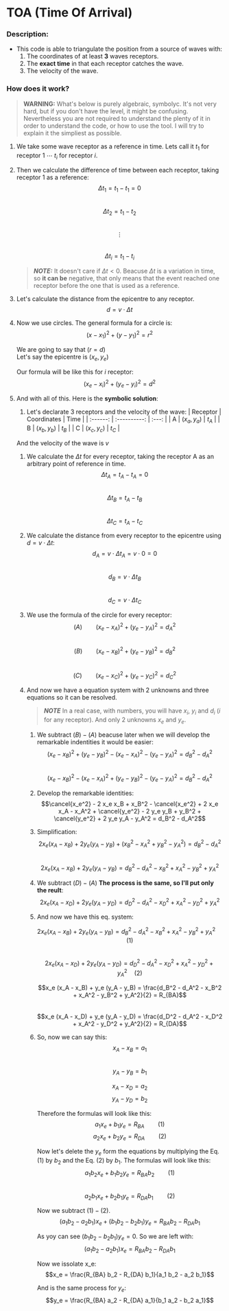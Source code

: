 # TOA (Time Of Arrival)


### Description:
- This code is able to triangulate the position from a source of waves with:
    1. The coordinates of at least **3** waves receptors.
    1. The **exact time** in that each receptor catches the wave.
    1. The velocity of the wave.



### How does it work?

> **WARNING:** What's below is purely algebraic, symbolyc. It's not very hard, but if you don't have the level, it might be confusing. Nevertheless you are not required to understand the plenty of it in order to understand the code, or how to use the tool. I will try to explain it the simpliest as possible.

1. We take some wave receptor as a reference in time. Lets call it $t_1$ for receptor $1$ $\cdots$ $t_i$ for receptor $i$.
1. Then we calculate the difference of time between each receptor, taking receptor 1 as a reference:
    $$\Delta t_1 = t_1 - t_1 = 0$$  
    $$\Delta t_2 = t_1 - t_2$$  
    $$\vdots$$  
    $$\Delta t_i = t_1 - t_i$$  

    > **_NOTE:_**  It doesn't care if $\Delta t < 0$. Beacuse $\Delta t$ is a variation in time, so **it can be** negative, that only means that the event reached one receptor before the one that is used as a reference.

1. Let's calculate the distance from the epicentre to any receptor.  
    $$d = v \cdot \Delta t$$  

1. Now we use circles.
    The general formula for a circle is:  
    $$(x - x_1)^2 + (y - y_1)^2 = r^2 $$  
    
    We are going to say that $(r = d)$  
    Let's say the epicentre is $(x_e, y_e)$  

    Our formula will be like this for $i$ receptor:  
    $$(x_e - x_i)^2 + (y_e - y_i)^2 = d^2$$  

1. And with all of this. Here is the **symbolic solution**:  

    1. Let's declarate 3 receptors and the velocity of the wave:
        | Receptor | Coordinates  | Time  |
        | :------: | :----------: | :---: |
        |    A     | $(x_a, y_a)$ | $t_A$ |
        |    B     | $(x_b, y_b)$ | $t_B$ |
        |    C     | $(x_c, y_c)$ | $t_C$ |

    And the velocity of the wave is $v$  

    1. We calculate the $\Delta t$ for every receptor, taking the receptor A as an arbitrary point of reference in time.  
        $$\Delta t_A = t_A - t_A = 0$$  
        $$\Delta t_B = t_A - t_B$$  
        $$\Delta t_C = t_A - t_C$$  

    1. We calculate the distance from every receptor to the epicentre using $d = v \cdot \Delta t$:  
        $$d_A = v \cdot \Delta t_A = v \cdot 0 = 0$$  
        $$d_B = v \cdot \Delta t_B$$  
        $$d_C = v \cdot \Delta t_C$$  
    1. We use the formula of the circle for every receptor:  
        $$\left( A \right)\qquad(x_e - x_A)^2 + (y_e - y_A)^2 = d_A^2$$  
        $$\left( B \right)\qquad(x_e - x_B)^2 + (y_e - y_B)^2 = d_B^2$$  
        $$\left( C \right)\qquad(x_e - x_C)^2 + (y_e - y_C)^2 = d_C^2$$  

    1. And now we have a equation system with 2 unknowns and three equations so it can be resolved.  
        > **_NOTE_** In a real case, with numbers, you will have $x_i$, $y_i$ and $d_i$ ($i$ for any receptor). And only 2 unknowns $x_e$ and $y_e$.  
        1. We subtract $\left( B \right) - \left( A \right)$ beacuse later when we will develop the remarkable indentities it would be easier:  
            $$(x_e - x_B)^2 + (y_e - y_B)^2 - (x_e - x_A)^2 - (y_e - y_A)^2 = d_B^2 - d_A^2$$  
            $$(x_e - x_B)^2 - (x_e - x_A)^2 + (y_e - y_B)^2 - (y_e - y_A)^2 = d_B^2 - d_A^2$$  
        1. Develop the remarkable identities:  
            $$\cancel{x_e^2} - 2 x_e x_B + x_B^2 - \cancel{x_e^2} + 2 x_e x_A - x_A^2 + \cancel{y_e^2} - 2 y_e y_B + y_B^2 + \cancel{y_e^2} + 2 y_e y_A - y_A^2 = d_B^2 - d_A^2$$  
        1. Simplification:  
            $$2 x_e (x_A - x_B) + 2 y_e (y_A - y_B) + (x_B^2 - x_A^2 + y_B^2 - y_A^2) = d_B^2 - d_A^2$$  
            $$2 x_e (x_A - x_B) + 2 y_e (y_A - y_B) = d_B^2 - d_A^2 - x_B^2 + x_A^2 - y_B^2 + y_A^2$$  
        1. We subtract $\left( D \right) - \left( A \right)$ **The process is the same, so I'll put only the reult**:  
            $$2 x_e (x_A - x_D) + 2 y_e (y_A - y_D) = d_D^2 - d_A^2 - x_D^2 + x_A^2 - y_D^2 + y_A^2$$  
        1. And now we have this eq. system:  

            $$2 x_e (x_A - x_B) + 2 y_e (y_A - y_B) = d_B^2 - d_A^2 - x_B^2 + x_A^2 - y_B^2 + y_A^2 \quad (1)$$  
            $$2 x_e (x_A - x_D) + 2 y_e (y_A - y_D) = d_D^2 - d_A^2 - x_D^2 + x_A^2 - y_D^2 + y_A^2 \quad (2)$$  

            $$x_e (x_A - x_B) + y_e (y_A - y_B) = \frac{d_B^2 - d_A^2 - x_B^2 + x_A^2 - y_B^2 + y_A^2}{2} = R_{BA}$$  
            $$x_e (x_A - x_D) + y_e (y_A - y_D) = \frac{d_D^2 - d_A^2 - x_D^2 + x_A^2 - y_D^2 + y_A^2}{2} = R_{DA}$$  

        1. So, now we can say this:  
            $$x_A - x_B = a_1$$  
            $$y_A - y_B = b_1$$  

            $$x_A - x_D = a_2$$
            $$y_A - y_D = b_2$$  
            
            Therefore the formulas will look like this:  
            $$a_1 x_e + b_1 y_e = R_{BA} \qquad(1)$$
            $$a_2 x_e + b_2 y_e = R_{DA} \qquad(2)$$

            Now let's delete the $y_e$ form the equations by multiplying the Eq. $(1)$ by $b_2$ and the Eq. $(2)$ by $b_1$. The formulas will look like this:  
            $$a_1 b_2 x_e + b_1 b_2 y_e = R_{BA} b_2 \qquad(1)$$  
            $$a_2 b_1 x_e + b_2 b_1 y_e = R_{DA} b_1 \qquad(2)$$  
            
            Now we subtract $(1) - (2)$.  
            $$(a_1 b_2 - a_2 b_1) x_e + (b_1 b_2 - b_2 b_1) y_e = R_{BA} b_2 - R_{DA} b_1$$  

            As yoy can see $(b_1 b_2 - b_2 b_1) y_e = 0$. So we are left with:
            $$(a_1 b_2 - a_2 b_1) x_e = R_{BA} b_2 - R_{DA} b_1$$

            Now we issolate x_e:  
            $$x_e = \frac{R_{BA} b_2 - R_{DA} b_1}{a_1 b_2 - a_2 b_1}$$  

            And is the same process for $y_e$:
            $$y_e = \frac{R_{BA} a_2 - R_{DA} a_1}{b_1 a_2 - b_2 a_1}$$  


            <!--
            TODO:
                - Acabar explicacion.
                - Empezar el codigo.
            -->

